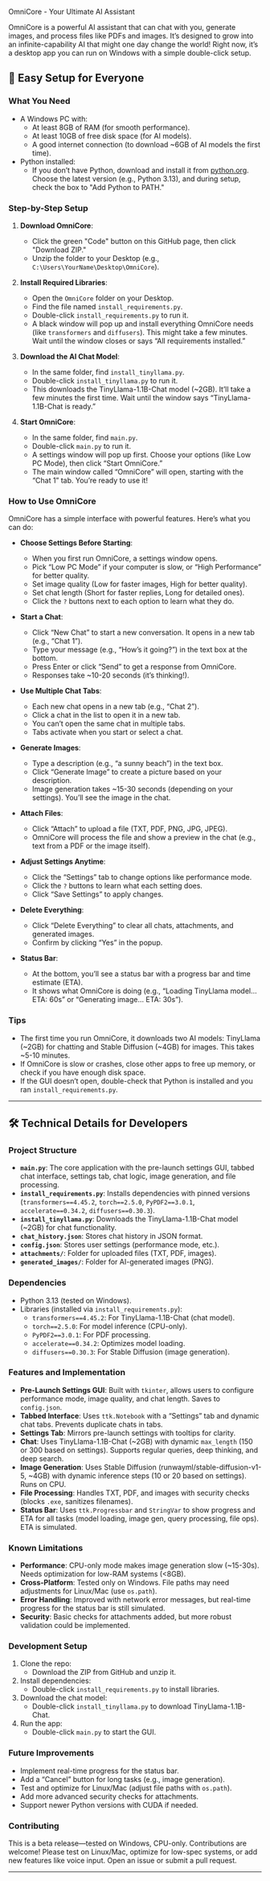 OmniCore - Your Ultimate AI Assistant

 OmniCore is a powerful AI assistant that can chat with you, generate images, and process files like PDFs and images. It’s designed to grow into an infinite-capability AI that might one day change the world! Right now, it’s a desktop app you can run on Windows with a simple double-click setup.

 ## 🚀 Easy Setup for Everyone

 ### What You Need
 - A Windows PC with:
   - At least 8GB of RAM (for smooth performance).
   - At least 10GB of free disk space (for AI models).
   - A good internet connection (to download ~6GB of AI models the first time).
 - Python installed:
   - If you don’t have Python, download and install it from [python.org](https://www.python.org/downloads/). Choose the latest version (e.g., Python 3.13), and during setup, check the box to "Add Python to PATH."

 ### Step-by-Step Setup
 1. **Download OmniCore**:
    - Click the green "Code" button on this GitHub page, then click "Download ZIP."
    - Unzip the folder to your Desktop (e.g., `C:\Users\YourName\Desktop\OmniCore`).

 2. **Install Required Libraries**:
    - Open the `OmniCore` folder on your Desktop.
    - Find the file named `install_requirements.py`.
    - Double-click `install_requirements.py` to run it.
    - A black window will pop up and install everything OmniCore needs (like `transformers` and `diffusers`). This might take a few minutes. Wait until the window closes or says “All requirements installed.”

 3. **Download the AI Chat Model**:
    - In the same folder, find `install_tinyllama.py`.
    - Double-click `install_tinyllama.py` to run it.
    - This downloads the TinyLlama-1.1B-Chat model (~2GB). It’ll take a few minutes the first time. Wait until the window says “TinyLlama-1.1B-Chat is ready.”

 4. **Start OmniCore**:
    - In the same folder, find `main.py`.
    - Double-click `main.py` to run it.
    - A settings window will pop up first. Choose your options (like Low PC Mode), then click “Start OmniCore.”
    - The main window called “OmniCore” will open, starting with the “Chat 1” tab. You’re ready to use it!

 ### How to Use OmniCore
 OmniCore has a simple interface with powerful features. Here’s what you can do:

 - **Choose Settings Before Starting**:
   - When you first run OmniCore, a settings window opens.
   - Pick “Low PC Mode” if your computer is slow, or “High Performance” for better quality.
   - Set image quality (Low for faster images, High for better quality).
   - Set chat length (Short for faster replies, Long for detailed ones).
   - Click the `?` buttons next to each option to learn what they do.

 - **Start a Chat**:
   - Click “New Chat” to start a new conversation. It opens in a new tab (e.g., “Chat 1”).
   - Type your message (e.g., “How’s it going?”) in the text box at the bottom.
   - Press Enter or click “Send” to get a response from OmniCore.
   - Responses take ~10-20 seconds (it’s thinking!).

 - **Use Multiple Chat Tabs**:
   - Each new chat opens in a new tab (e.g., “Chat 2”).
   - Click a chat in the list to open it in a new tab.
   - You can’t open the same chat in multiple tabs.
   - Tabs activate when you start or select a chat.

 - **Generate Images**:
   - Type a description (e.g., “a sunny beach”) in the text box.
   - Click “Generate Image” to create a picture based on your description.
   - Image generation takes ~15-30 seconds (depending on your settings). You’ll see the image in the chat.

 - **Attach Files**:
   - Click “Attach” to upload a file (TXT, PDF, PNG, JPG, JPEG).
   - OmniCore will process the file and show a preview in the chat (e.g., text from a PDF or the image itself).

 - **Adjust Settings Anytime**:
   - Click the “Settings” tab to change options like performance mode.
   - Click the `?` buttons to learn what each setting does.
   - Click “Save Settings” to apply changes.

 - **Delete Everything**:
   - Click “Delete Everything” to clear all chats, attachments, and generated images.
   - Confirm by clicking “Yes” in the popup.

 - **Status Bar**:
   - At the bottom, you’ll see a status bar with a progress bar and time estimate (ETA).
   - It shows what OmniCore is doing (e.g., “Loading TinyLlama model… ETA: 60s” or “Generating image… ETA: 30s”).

 ### Tips
 - The first time you run OmniCore, it downloads two AI models: TinyLlama (~2GB) for chatting and Stable Diffusion (~4GB) for images. This takes ~5-10 minutes.
 - If OmniCore is slow or crashes, close other apps to free up memory, or check if you have enough disk space.
 - If the GUI doesn’t open, double-check that Python is installed and you ran `install_requirements.py`.

 ---

 ## 🛠️ Technical Details for Developers

 ### Project Structure
 - **`main.py`**: The core application with the pre-launch settings GUI, tabbed chat interface, settings tab, chat logic, image generation, and file processing.
 - **`install_requirements.py`**: Installs dependencies with pinned versions (`transformers==4.45.2`, `torch==2.5.0`, `PyPDF2==3.0.1`, `accelerate==0.34.2`, `diffusers==0.30.3`).
 - **`install_tinyllama.py`**: Downloads the TinyLlama-1.1B-Chat model (~2GB) for chat functionality.
 - **`chat_history.json`**: Stores chat history in JSON format.
 - **`config.json`**: Stores user settings (performance mode, etc.).
 - **`attachments/`**: Folder for uploaded files (TXT, PDF, images).
 - **`generated_images/`**: Folder for AI-generated images (PNG).

 ### Dependencies
 - Python 3.13 (tested on Windows).
 - Libraries (installed via `install_requirements.py`):
   - `transformers==4.45.2`: For TinyLlama-1.1B-Chat (chat model).
   - `torch==2.5.0`: For model inference (CPU-only).
   - `PyPDF2==3.0.1`: For PDF processing.
   - `accelerate==0.34.2`: Optimizes model loading.
   - `diffusers==0.30.3`: For Stable Diffusion (image generation).

 ### Features and Implementation
 - **Pre-Launch Settings GUI**: Built with `tkinter`, allows users to configure performance mode, image quality, and chat length. Saves to `config.json`.
 - **Tabbed Interface**: Uses `ttk.Notebook` with a “Settings” tab and dynamic chat tabs. Prevents duplicate chats in tabs.
 - **Settings Tab**: Mirrors pre-launch settings with tooltips for clarity.
 - **Chat**: Uses TinyLlama-1.1B-Chat (~2GB) with dynamic `max_length` (150 or 300 based on settings). Supports regular queries, deep thinking, and deep search.
 - **Image Generation**: Uses Stable Diffusion (runwayml/stable-diffusion-v1-5, ~4GB) with dynamic inference steps (10 or 20 based on settings). Runs on CPU.
 - **File Processing**: Handles TXT, PDF, and images with security checks (blocks `.exe`, sanitizes filenames).
 - **Status Bar**: Uses `ttk.Progressbar` and `StringVar` to show progress and ETA for all tasks (model loading, image gen, query processing, file ops). ETA is simulated.

 ### Known Limitations
 - **Performance**: CPU-only mode makes image generation slow (~15-30s). Needs optimization for low-RAM systems (<8GB).
 - **Cross-Platform**: Tested only on Windows. File paths may need adjustments for Linux/Mac (use `os.path`).
 - **Error Handling**: Improved with network error messages, but real-time progress for the status bar is still simulated.
 - **Security**: Basic checks for attachments added, but more robust validation could be implemented.

 ### Development Setup
 1. Clone the repo:
    - Download the ZIP from GitHub and unzip it.
 2. Install dependencies:
    - Double-click `install_requirements.py` to install libraries.
 3. Download the chat model:
    - Double-click `install_tinyllama.py` to download TinyLlama-1.1B-Chat.
 4. Run the app:
    - Double-click `main.py` to start the GUI.

 ### Future Improvements
 - Implement real-time progress for the status bar.
 - Add a “Cancel” button for long tasks (e.g., image generation).
 - Test and optimize for Linux/Mac (adjust file paths with `os.path`).
 - Add more advanced security checks for attachments.
 - Support newer Python versions with CUDA if needed.

 ### Contributing
 This is a beta release—tested on Windows, CPU-only. Contributions are welcome! Please test on Linux/Mac, optimize for low-spec systems, or add new features like voice input. Open an issue or submit a pull request.

 ---
